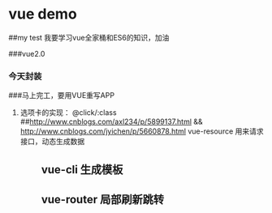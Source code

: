 # vue demo

##my test
我要学习vue全家桶和ES6的知识，加油

###vue2.0

### 今天封装
###马上完工，要用VUE重写APP

1. 选项卡的实现： @click/:class
##http://www.cnblogs.com/axl234/p/5899137.html && http://www.cnblogs.com/jyichen/p/5660878.html vue-resource 用来请求接口，动态生成数据
##              vue-cli 生成模板
##              vue-router 局部刷新跳转


